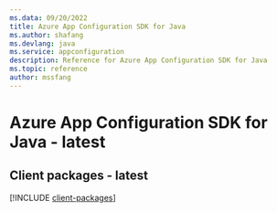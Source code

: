 ```yaml
---
ms.data: 09/20/2022
title: Azure App Configuration SDK for Java
ms.author: shafang
ms.devlang: java
ms.service: appconfiguration
description: Reference for Azure App Configuration SDK for Java
ms.topic: reference
author: mssfang
---
```

# Azure App Configuration SDK for Java - latest

## Client packages - latest
[!INCLUDE [client-packages](app-configuration-client-index.md)]